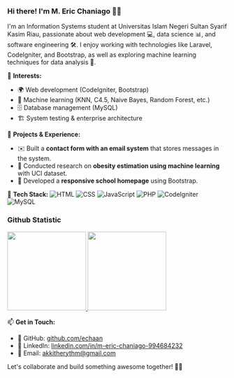 ### Hi there! I'm M. Eric Chaniago 👋✨

I'm an Information Systems student at Universitas Islam Negeri Sultan Syarif Kasim Riau, passionate about web development 💻, data science 📊, and software engineering 🛠️. I enjoy working with technologies like Laravel, CodeIgniter, and Bootstrap, as well as exploring machine learning techniques for data analysis 🤖.

🔹 **Interests:**
- 🌍 Web development (CodeIgniter, Bootstrap)
- 🤖 Machine learning (KNN, C4.5, Naive Bayes, Random Forest, etc.)
- 🗄️ Database management (MySQL)
- 🏗️ System testing & enterprise architecture

🔹 **Projects & Experience:**
- ✉️ Built a **contact form with an email system** that stores messages in the system.
- 🏥 Conducted research on **obesity estimation using machine learning** with UCI dataset.
- 🎨 Developed a **responsive school homepage** using Bootstrap.

🔹 **Tech Stack:**
![HTML](https://img.shields.io/badge/HTML-E34F26?style=flat&logo=html5&logoColor=white)
![CSS](https://img.shields.io/badge/CSS-1572B6?style=flat&logo=css3&logoColor=white)
![JavaScript](https://img.shields.io/badge/JavaScript-F7DF1E?style=flat&logo=javascript&logoColor=black)
![PHP](https://img.shields.io/badge/PHP-777BB4?style=flat&logo=php&logoColor=white)
![CodeIgniter](https://img.shields.io/badge/CodeIgniter-EF4223?style=flat&logo=codeigniter&logoColor=white)
![MySQL](https://img.shields.io/badge/MySQL-4479A1?style=flat&logo=mysql&logoColor=white)

### Github Statistic
<p align="left">
<a href="https://github.com/echaan">
  <img height="180em" src="https://github-readme-stats-eight-theta.vercel.app/api?username=echaan&show_icons=true&theme=algolia&include_all_commits=true&count_private=true"/>
  <img height="180em" src="https://github-readme-stats-eight-theta.vercel.app/api/top-langs/?username=echaan&layout=compact&langs_count=8&theme=algolia"/>
</a>
</p>


📫 **Get in Touch:**  
- 🐙 GitHub: [github.com/echaan](https://github.com/echaan)
- 💼 LinkedIn: [linkedin.com/in/m-eric-chaniago-994684232](https://www.linkedin.com/in/m-eric-chaniago-994684232/)
- 📩 Email: [akkitherythm@gmail.com](mailto:akkitherythm@gmail.com)

Let's collaborate and build something awesome together! 🚀🔥
